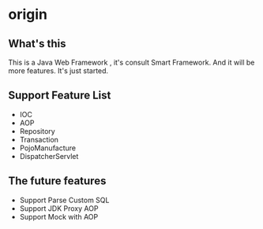 # origin

## What's this
This is a Java Web Framework , it's consult Smart Framework. And it will be more features. It's just started.

## Support Feature List
* IOC
* AOP
* Repository
* Transaction
* PojoManufacture
* DispatcherServlet

## The future features
* Support Parse Custom SQL
* Support JDK Proxy AOP
* Support Mock with AOP
